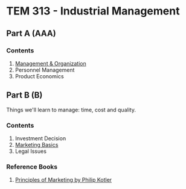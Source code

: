 # TEM 313 - Industrial Management

## Part A (AAA)

### Contents

1. [Management & Organization](./part-a/1-management-organization.md)
2. Personnel Management
3. Product Economics

## Part B (B)

Things we'll learn to manage: time, cost and quality.

### Contents

1. Investment Decision
2. [Marketing Basics](./part-b/2-marketing-basics.md)
3. Legal Issues

### Reference Books

1. [Principles of Marketing by Philip Kotler](https://www.goodreads.com/book/show/74280.Principles_of_Marketing)
